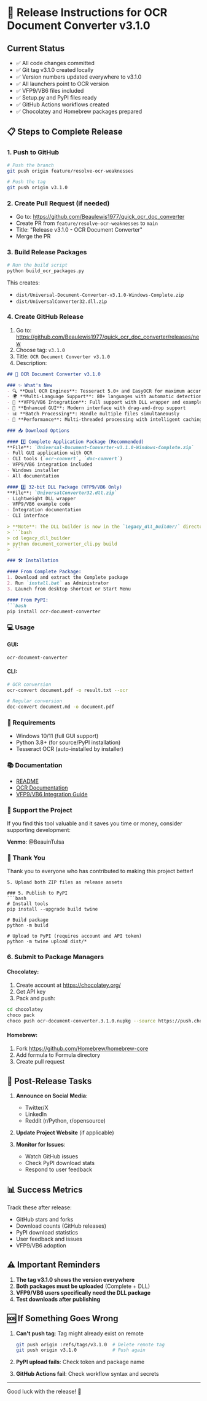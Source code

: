 # 🚀 Release Instructions for OCR Document Converter v3.1.0

## Current Status
- ✅ All code changes committed
- ✅ Git tag v3.1.0 created locally
- ✅ Version numbers updated everywhere to v3.1.0
- ✅ All launchers point to OCR version
- ✅ VFP9/VB6 files included
- ✅ Setup.py and PyPI files ready
- ✅ GitHub Actions workflows created
- ✅ Chocolatey and Homebrew packages prepared

## 📋 Steps to Complete Release

### 1. Push to GitHub
```bash
# Push the branch
git push origin feature/resolve-ocr-weaknesses

# Push the tag
git push origin v3.1.0
```

### 2. Create Pull Request (if needed)
- Go to: https://github.com/Beaulewis1977/quick_ocr_doc_converter
- Create PR from `feature/resolve-ocr-weaknesses` to `main`
- Title: "Release v3.1.0 - OCR Document Converter"
- Merge the PR

### 3. Build Release Packages
```bash
# Run the build script
python build_ocr_packages.py
```

This creates:
- `dist/Universal-Document-Converter-v3.1.0-Windows-Complete.zip`
- `dist/UniversalConverter32.dll.zip`

### 4. Create GitHub Release
1. Go to: https://github.com/Beaulewis1977/quick_ocr_doc_converter/releases/new
2. Choose tag: `v3.1.0`
3. Title: `OCR Document Converter v3.1.0`
4. Description:
```markdown
## 🎉 OCR Document Converter v3.1.0

### ✨ What's New
- 🔍 **Dual OCR Engines**: Tesseract 5.0+ and EasyOCR for maximum accuracy
- 🌍 **Multi-Language Support**: 80+ languages with automatic detection
- 🔧 **VFP9/VB6 Integration**: Full support with DLL wrapper and examples
- 🎨 **Enhanced GUI**: Modern interface with drag-and-drop support
- 📊 **Batch Processing**: Handle multiple files simultaneously
- 🚀 **Performance**: Multi-threaded processing with intelligent caching

### 📥 Download Options

#### 1️⃣ Complete Application Package (Recommended)
**File**: `Universal-Document-Converter-v3.1.0-Windows-Complete.zip`
- Full GUI application with OCR
- CLI tools (`ocr-convert`, `doc-convert`)
- VFP9/VB6 integration included
- Windows installer
- All documentation

#### 2️⃣ 32-bit DLL Package (VFP9/VB6 Only)
**File**: `UniversalConverter32.dll.zip`
- Lightweight DLL wrapper
- VFP9/VB6 example code
- Integration documentation
- CLI interface

> **Note**: The DLL builder is now in the `legacy_dll_builder/` directory. Build with:
> ```bash
> cd legacy_dll_builder
> python document_converter_cli.py build
> ```

### 🛠️ Installation

#### From Complete Package:
1. Download and extract the Complete package
2. Run `install.bat` as Administrator
3. Launch from desktop shortcut or Start Menu

#### From PyPI:
```bash
pip install ocr-document-converter
```

### 💻 Usage

#### GUI:
```bash
ocr-document-converter
```

#### CLI:
```bash
# OCR conversion
ocr-convert document.pdf -o result.txt --ocr

# Regular conversion
doc-convert document.md -o document.pdf
```

### 🔧 Requirements
- Windows 10/11 (full GUI support)
- Python 3.8+ (for source/PyPI installation)
- Tesseract OCR (auto-installed by installer)

### 📚 Documentation
- [README](https://github.com/Beaulewis1977/quick_ocr_doc_converter/blob/main/README.md)
- [OCR Documentation](https://github.com/Beaulewis1977/quick_ocr_doc_converter/blob/main/OCR_README.md)
- [VFP9/VB6 Integration Guide](https://github.com/Beaulewis1977/quick_ocr_doc_converter/blob/main/VFP9_VB6_INTEGRATION_GUIDE.md)

### 💖 Support the Project
If you find this tool valuable and it saves you time or money, consider supporting development:

**Venmo**: @BeauinTulsa

### 🙏 Thank You
Thank you to everyone who has contributed to making this project better!
```
5. Upload both ZIP files as release assets

### 5. Publish to PyPI
```bash
# Install tools
pip install --upgrade build twine

# Build package
python -m build

# Upload to PyPI (requires account and API token)
python -m twine upload dist/*
```

### 6. Submit to Package Managers

#### Chocolatey:
1. Create account at https://chocolatey.org/
2. Get API key
3. Pack and push:
```bash
cd chocolatey
choco pack
choco push ocr-document-converter.3.1.0.nupkg --source https://push.chocolatey.org/
```

#### Homebrew:
1. Fork https://github.com/Homebrew/homebrew-core
2. Add formula to Formula directory
3. Create pull request

## 🎯 Post-Release Tasks

1. **Announce on Social Media**:
   - Twitter/X
   - LinkedIn
   - Reddit (r/Python, r/opensource)

2. **Update Project Website** (if applicable)

3. **Monitor for Issues**:
   - Watch GitHub issues
   - Check PyPI download stats
   - Respond to user feedback

## 📊 Success Metrics

Track these after release:
- GitHub stars and forks
- Download counts (GitHub releases)
- PyPI download statistics
- User feedback and issues
- VFP9/VB6 adoption

## ⚠️ Important Reminders

1. **The tag v3.1.0 shows the version everywhere**
2. **Both packages must be uploaded** (Complete + DLL)
3. **VFP9/VB6 users specifically need the DLL package**
4. **Test downloads after publishing**

## 🆘 If Something Goes Wrong

1. **Can't push tag**: Tag might already exist on remote
   ```bash
   git push origin :refs/tags/v3.1.0  # Delete remote tag
   git push origin v3.1.0             # Push again
   ```

2. **PyPI upload fails**: Check token and package name

3. **GitHub Actions fail**: Check workflow syntax and secrets

---

Good luck with the release! 🚀